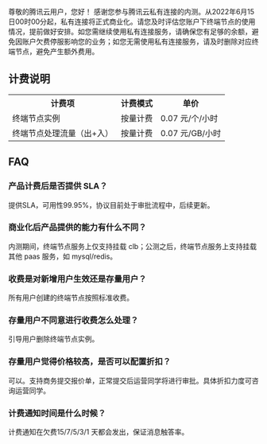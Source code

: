 ﻿尊敬的腾讯云用户，您好！
感谢您参与腾讯云私有连接的内测。从2022年6月15日00时00分起，私有连接将正式商业化。请您及时评估您账户下终端节点的使用情况，提前做好安排。如您需继续使用私有连接服务，请确保您有足够的余额，避免因账户欠费停服影响您的业务；如您无需使用私有连接服务，请及时删除对应终端节点，避免产生额外费用。


## 计费说明
<table>
<tr>
<th>计费项</th>
<th>计费模式</th>
<th>单价</th>
</tr>
<tr>
<td>终端节点实例</td>
<td>按量计费</td>
<td>0.07 元/个/小时</td>
</tr>
<tr>
<td>终端节点处理流量（出+入）</td>
<td> 按量计费</td>
<td>0.07 元/GB/小时</td>
</tr>
</table>



## FAQ
### 产品计费后是否提供 SLA？
提供SLA，可用性99.95%，协议目前处于审批流程中，后续更新。

### 商业化后产品提供的能力有什么不同？
内测期间，终端节点服务上仅支持挂载 clb；公测之后，终端节点服务上支持挂载其他 paas 服务，如 mysql/redis。

### 收费是对新增用户生效还是存量用户？
所有用户创建的终端节点按照标准收费。

### 存量用户不同意进行收费怎么处理？
引导用户删除终端节点实例。

### 存量用户觉得价格较高，是否可以配置折扣？
可以。支持商务提交报价单，正常提交后运营同学将进行审批。具体折扣力度可咨询运营同学。

### 计费通知时间是什么时候？
计费通知在欠费15/7/5/3/1 天都会发出，保证消息触答率。

